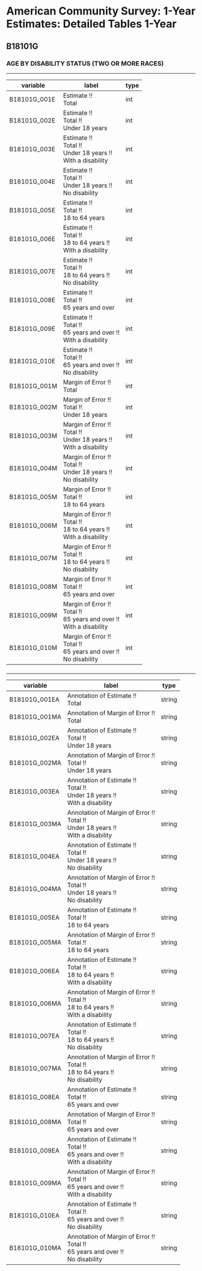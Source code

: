 # American Community Survey: 1-Year Estimates: Detailed Tables 1-Year

## B18101G

### AGE BY DISABILITY STATUS (TWO OR MORE RACES)

___

| variable | label | type |
| ----- | ----- | ----- |
| B18101G_001E | Estimate !!<br>Total | int |
| B18101G_002E | Estimate !!<br>Total !!<br>Under 18 years | int |
| B18101G_003E | Estimate !!<br>Total !!<br>Under 18 years !!<br>With a disability | int |
| B18101G_004E | Estimate !!<br>Total !!<br>Under 18 years !!<br>No disability | int |
| B18101G_005E | Estimate !!<br>Total !!<br>18 to 64 years | int |
| B18101G_006E | Estimate !!<br>Total !!<br>18 to 64 years !!<br>With a disability | int |
| B18101G_007E | Estimate !!<br>Total !!<br>18 to 64 years !!<br>No disability | int |
| B18101G_008E | Estimate !!<br>Total !!<br>65 years and over | int |
| B18101G_009E | Estimate !!<br>Total !!<br>65 years and over !!<br>With a disability | int |
| B18101G_010E | Estimate !!<br>Total !!<br>65 years and over !!<br>No disability | int |
| B18101G_001M | Margin of Error !!<br>Total | int |
| B18101G_002M | Margin of Error !!<br>Total !!<br>Under 18 years | int |
| B18101G_003M | Margin of Error !!<br>Total !!<br>Under 18 years !!<br>With a disability | int |
| B18101G_004M | Margin of Error !!<br>Total !!<br>Under 18 years !!<br>No disability | int |
| B18101G_005M | Margin of Error !!<br>Total !!<br>18 to 64 years | int |
| B18101G_006M | Margin of Error !!<br>Total !!<br>18 to 64 years !!<br>With a disability | int |
| B18101G_007M | Margin of Error !!<br>Total !!<br>18 to 64 years !!<br>No disability | int |
| B18101G_008M | Margin of Error !!<br>Total !!<br>65 years and over | int |
| B18101G_009M | Margin of Error !!<br>Total !!<br>65 years and over !!<br>With a disability | int |
| B18101G_010M | Margin of Error !!<br>Total !!<br>65 years and over !!<br>No disability | int |
### 

___

| variable | label | type |
| ----- | ----- | ----- |
| B18101G_001EA | Annotation of Estimate !!<br>Total | string |
| B18101G_001MA | Annotation of Margin of Error !!<br>Total | string |
| B18101G_002EA | Annotation of Estimate !!<br>Total !!<br>Under 18 years | string |
| B18101G_002MA | Annotation of Margin of Error !!<br>Total !!<br>Under 18 years | string |
| B18101G_003EA | Annotation of Estimate !!<br>Total !!<br>Under 18 years !!<br>With a disability | string |
| B18101G_003MA | Annotation of Margin of Error !!<br>Total !!<br>Under 18 years !!<br>With a disability | string |
| B18101G_004EA | Annotation of Estimate !!<br>Total !!<br>Under 18 years !!<br>No disability | string |
| B18101G_004MA | Annotation of Margin of Error !!<br>Total !!<br>Under 18 years !!<br>No disability | string |
| B18101G_005EA | Annotation of Estimate !!<br>Total !!<br>18 to 64 years | string |
| B18101G_005MA | Annotation of Margin of Error !!<br>Total !!<br>18 to 64 years | string |
| B18101G_006EA | Annotation of Estimate !!<br>Total !!<br>18 to 64 years !!<br>With a disability | string |
| B18101G_006MA | Annotation of Margin of Error !!<br>Total !!<br>18 to 64 years !!<br>With a disability | string |
| B18101G_007EA | Annotation of Estimate !!<br>Total !!<br>18 to 64 years !!<br>No disability | string |
| B18101G_007MA | Annotation of Margin of Error !!<br>Total !!<br>18 to 64 years !!<br>No disability | string |
| B18101G_008EA | Annotation of Estimate !!<br>Total !!<br>65 years and over | string |
| B18101G_008MA | Annotation of Margin of Error !!<br>Total !!<br>65 years and over | string |
| B18101G_009EA | Annotation of Estimate !!<br>Total !!<br>65 years and over !!<br>With a disability | string |
| B18101G_009MA | Annotation of Margin of Error !!<br>Total !!<br>65 years and over !!<br>With a disability | string |
| B18101G_010EA | Annotation of Estimate !!<br>Total !!<br>65 years and over !!<br>No disability | string |
| B18101G_010MA | Annotation of Margin of Error !!<br>Total !!<br>65 years and over !!<br>No disability | string |

